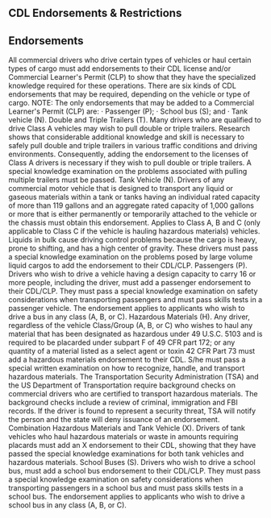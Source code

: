 ## CDL Endorsements & Restrictions
## Endorsements
All commercial drivers who drive certain types of vehicles or haul certain types of cargo must add endorsements to their CDL license and/or Commercial Learner's Permit (CLP) to show that they have the specialized knowledge required for these operations. There are six kinds of CDL endorsements that may be required, depending on the vehicle or type of cargo.
NOTE: The only endorsements that may be added to a Commercial Learner's Permit (CLP) are:
· Passenger (P);
· School bus (S); and
· Tank vehicle (N).
Double and Triple Trailers (T). Many drivers who are qualified to drive Class A vehicles may wish to pull double or triple trailers. Research shows that considerable additional knowledge and skill is necessary to safely pull double and triple trailers in various traffic conditions and driving environments. Consequently, adding the endorsement to the licenses of Class A drivers is necessary if they wish to pull double or triple trailers. A special knowledge examination on the problems associated with pulling multiple trailers must be passed.
Tank Vehicle (N). Drivers of any commercial motor vehicle that is designed to transport any liquid or gaseous materials within a tank or tanks having an individual rated capacity of more than 119 gallons and an aggregate rated capacity of 1,000 gallons or more that is either permanently or temporarily attached to the vehicle or the chassis must obtain this endorsement. Applies to Class A, B and C (only applicable to Class C if the vehicle is hauling hazardous materials) vehicles. Liquids in bulk cause driving control problems because the cargo is heavy, prone to shifting, and has a high center of gravity. These drivers must pass a special knowledge examination on the problems posed by large volume liquid cargos to add the endorsement to their CDL/CLP.
Passengers (P). Drivers who wish to drive a vehicle having a design capacity to carry 16 or more people, including the driver, must add a passenger endorsement to their CDL/CLP. They must pass a special knowledge examination on safety considerations when transporting passengers and must pass skills tests
in a passenger vehicle. The endorsement applies to applicants who wish to drive a bus in any class (A, B, or C).
Hazardous Materials (H). Any driver, regardless of the vehicle Class/Group (A, B, or C) who wishes to haul any material that has been designated as hazardous under 49 U.S.C. 5103 and is required to be placarded under subpart F of 49 CFR part 172; or any quantity of a material listed as a select agent or toxin 42 CFR Part 73 must add a hazardous materials endorsement to their CDL. S/he must pass a special written examination on how to recognize, handle, and transport hazardous materials.
The Transportation Security Administration (TSA) and the US Department of Transportation require background checks on commercial drivers who are certified to transport hazardous materials. The background checks include a review of criminal, immigration and FBI records. If the driver is found to represent a security threat, TSA will notify the person and the state will deny issuance of an endorsement. Combination Hazardous Materials and Tank Vehicle (X). Drivers of tank vehicles who haul hazardous materials or waste in amounts requiring placards must add an X endorsement to their CDL, showing that they have passed the special knowledge examinations for both tank vehicles and hazardous materials. School Buses (S). Drivers who wish to drive a school bus, must add a school bus endorsement to their CDL/CLP. They must pass a special knowledge examination on safety considerations when transporting passengers in a school bus and must pass skills tests in a school bus. The endorsement applies to applicants who wish to drive a school bus in any class (A, B, or C).